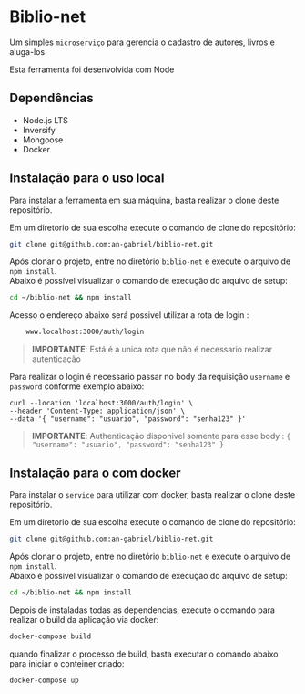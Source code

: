 # Biblio-net

Um simples `microserviço` para gerencia o cadastro de autores, livros e aluga-los

Esta ferramenta foi desenvolvida com Node

## Dependências
- Node.js LTS
- Inversify
- Mongoose
- Docker

## Instalação para o uso local
Para instalar a ferramenta em sua máquina, basta realizar o clone deste repositório.<br>

Em um diretorio de sua escolha execute o comando de clone do repositório:
```bash
git clone git@github.com:an-gabriel/biblio-net.git
```

Após clonar o projeto, entre no diretório `biblio-net` e execute o arquivo de `npm install`.<br>
Abaixo é possível visualizar o comando de execução do arquivo de setup:

```bash
cd ~/biblio-net && npm install
```

Acesso o endereço abaixo será possivel utilizar a rota de login : 
```bash
    www.localhost:3000/auth/login
```
>__IMPORTANTE__: Está é a unica rota que não é necessario realizar autenticação

Para realizar o login é necessario passar no body da requisição `username` e `password` conforme exemplo abaixo:
```CURL
curl --location 'localhost:3000/auth/login' \
--header 'Content-Type: application/json' \
--data '{ "username": "usuario", "password": "senha123" }'
```
>__IMPORTANTE__: Authenticação disponivel somente para esse body : `{ "username": "usuario", "password": "senha123" }`

## Instalação para o com docker

Para instalar o `service` para utilizar com docker, basta realizar o clone deste repositório.<br>

Em um diretorio de sua escolha execute o comando de clone do repositório:
```bash
git clone git@github.com:an-gabriel/biblio-net.git
```

Após clonar o projeto, entre no diretório `biblio-net` e execute o arquivo de `npm install`.<br>
Abaixo é possível visualizar o comando de execução do arquivo de setup:

```bash
cd ~/biblio-net && npm install
```

Depois de instaladas todas as dependencias, execute o comando para realizar o build da aplicação via docker:

```bash
docker-compose build
```

quando finalizar o processo de build, basta executar o comando abaixo para iniciar o conteiner criado:

```bash
docker-compose up
```
